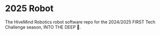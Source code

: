 # 2025 Robot
The HiveMind Robotics robot software repo for the 2024/2025 FIRST Tech Challenge season, INTO THE DEEP 🌊.
